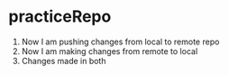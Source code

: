 # practiceRepo

1. Now I am pushing changes from local to remote repo
2. Now I am making changes from remote to local 
3. Changes made in both
